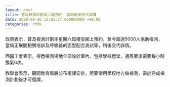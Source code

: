 ```yaml
---
layout: post
title: 普及檢測計劃周六起預約　當局稍後交代詳情
date: 2020-08-26 12:01:37.000000000 +08:00
categories: rthk
---
```


政府表示，普及檢測計劃本星期六起接受網上預約，至今超過5000人協助檢測，當局正展開相關培訓及呼吸器的面型配合測試等，稍後交代詳情。

西醫工會表示，得悉檢測場地全部設於室內、包括學校禮堂，通風要求需要每小時換氣6次。

教聯會表示，聽聞教育局將公布復課安排，若要徵用學校地方做檢測，需於完成檢測計劃後才可復課。
